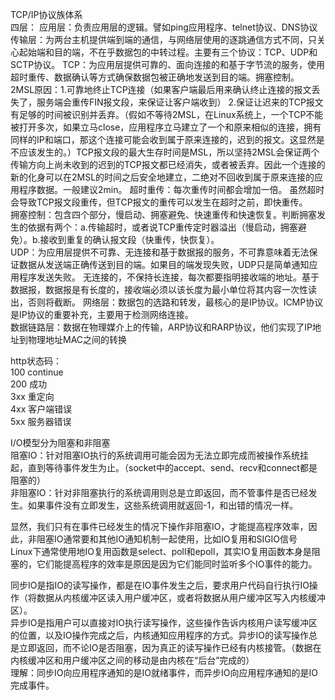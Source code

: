 TCP/IP协议族体系  
四层：
应用层：负责应用层的逻辑。譬如ping应用程序、telnet协议、DNS协议
传输层：为两台主机提供端到端的通信，与网络层使用的逐跳通信方式不同，只关心起始端和目的端，不在乎数据包的中转过程。主要有三个协议：TCP、UDP和SCTP协议。
        TCP：为应用层提供可靠的、面向连接的和基于字节流的服务，使用超时重传、数据确认等方式确保数据包被正确地发送到目的端。拥塞控制。
        2MSL原因：1.可靠地终止TCP连接（如果客户端最后用来确认终止连接的报文丢失了，服务端会重传FIN报文段，来保证让客户端收到） 2.保证让迟来的TCP报文有足够的时间被识别并丢弃。（假如不等待2MSL，在Linux系统上，一个TCP不能被打开多次，如果立马close，应用程序立马建立了一个和原来相似的连接，拥有同样的IP和端口，那这个连接可能会收到属于原来连接的，迟到的报文。这显然是不应该发生的。）TCP报文段的最大生存时间是MSL，所以坚持2MSL会保证两个传输方向上尚未收到的迟到的TCP报文都已经消失，或者被丢弃。因此一个连接的新的化身可以在2MSL的时间之后安全地建立，二绝对不回收到属于原来连接的应用程序数据。一般建议2min。
        超时重传：每次重传时间都会增加一倍。  虽然超时会导致TCP报文段重传，但TCP报文的重传可以发生在超时之前，即快重传。  
        拥塞控制：包含四个部分，慢启动、拥塞避免、快速重传和快速恢复。判断拥塞发生的依据有两个：a.传输超时，或者说TCP重传定时器溢出（慢启动，拥塞避免）。b.接收到重复的确认报文段（快重传，快恢复）。  
        UDP：为应用层提供不可靠、无连接和基于数据报的服务，不可靠意味着无法保证数据从发送端正确传送到目的端。如果目的端发现失败，UDP只是简单通知应用程序发送失败。 
        无连接的，不保持长连接，每次都要指明接收端的地址。基于数据报，数据报是有长度的，接收端必须以该长度为最小单位将其内容一次性读出，否则将截断。
网络层：数据包的选路和转发，最核心的是IP协议。ICMP协议是IP协议的重要补充，主要用于检测网络连接。  
数据链路层：数据在物理媒介上的传输，ARP协议和RARP协议，他们实现了IP地址到物理地址MAC之间的转换  

http状态码：  
100 continue  
200 成功  
3xx 重定向  
4xx 客户端错误  
5xx 服务器错误  
 
I/O模型分为阻塞和非阻塞  
阻塞IO：针对阻塞IO执行的系统调用可能会因为无法立即完成而被操作系统挂起，直到等待事件发生为止。（socket中的accept、send、recv和connect都是阻塞的）  
非阻塞IO：针对非阻塞执行的系统调用则总是立即返回，而不管事件是否已经发生。如果事件没有立即发生，这些系统调用就返回-1，和出错的情况一样。  

显然，我们只有在事件已经发生的情况下操作非阻塞IO，才能提高程序效率，因此，非阻塞IO通常要和其他IO通知机制一起使用，比如IO复用和SIGIO信号  
Linux下通常使用地IO复用函数是select、poll和epoll，其实IO复用函数本身是阻塞的，它们能提高程序的效率是原因是因为它们能同时监听多个IO事件的能力。  

同步IO是指IO的读写操作，都是在IO事件发生之后，要求用户代码自行执行IO操作（将数据从内核缓冲区读入用户缓冲区，或者将数据从用户缓冲区写入内核缓冲区）。  
异步IO是指用户可以直接对IO执行读写操作，这些操作告诉内核用户读写缓冲区的位置，以及IO操作完成之后，内核通知应用程序的方式。异步IO的读写操作总是立即返回，而不论IO是否阻塞，因为真正的读写操作已经有内核接管。（数据在内核缓冲区和用户缓冲区之间的移动是由内核在“后台”完成的）  
理解：同步IO向应用程序通知的是IO就绪事件，而异步IO向应用程序通知的是IO完成事件。  
